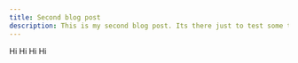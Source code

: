```yaml
---
title: Second blog post
description: This is my second blog post. Its there just to test some things out
---
```


Hi Hi Hi Hi